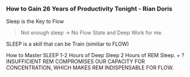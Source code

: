 
### How to Gain 26 Years of Productivity Tonight - Rian Doris
Sleep is the Key to Flow
> Not enough sleep -> No Flow State and Deep Work for me.

SLEEP  is a skill that can be Train (similiar to FLOW)

How to Master SLEEP
1-2 Hours of Deep Sleep
2 Hours of REM Sleep.
	+ ? INSUFFICIENT REM COMPROMISES OUR CAPACITY FOR CONCENTRATION, WHICH MAKES REM INDISPENSABLE FOR FLOW.